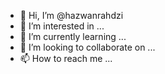 - 👋 Hi, I’m @hazwanrahdzi
- 👀 I’m interested in ...
- 🌱 I’m currently learning ...
- 💞️ I’m looking to collaborate on ...
- 📫 How to reach me ...

<!---
hazwanrahdzi/hazwanrahdzi is a ✨ special ✨ repository because its `README.md` (this file) appears on your GitHub profile.
You can click the Preview link to take a look at your changes.
--->
